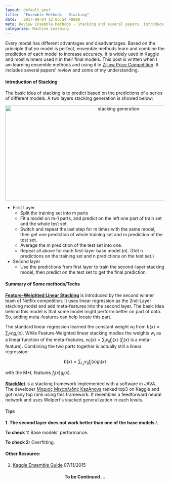 ```yaml
---
layout: default_post
title:  "Ensemble Methods - Stacking"
date:   2017-09-04 12:05:54 +0800
meta: Review Ensemble Methods - Stacking and several papers, introduce my process of using stacking in Zillow Price Competition, and summarize some tips whiling doing stacking
categories: Machine Learning
---
```


Every model has different advantages and disadvantages. Based on the principle that no model is perfect, ensemble methods learn and combine the prediction of each model to increase accuracy. It is widely used in Kaggle and most winners used it in their final models. This post is written when I am learning ensemble methods and using it in [Zillow Price Competition](https://www.kaggle.com/c/zillow-prize-1). It includes several papers' review and some of my understanding.

#### Introduction of Stacking

The basic idea of stacking is to predict based on the predictions of a series of different models. A two layers stacking generation is showed below:

<center><img src="{{site.baseurl}}/assets/img/post/stacking.jpg" alt="stacking generation" height="300" width="700"></center>

<!-- <div class = "blueBorder"> -->
- First Layer
  - Split the training set into m parts
  - Fit a model on m-1 parts, and predict on the left one part of train set and the whole test set.
  - Switch and repeat the last step for m times with the same model, then get one prediction of whole training set and m prediction of the test set.
  - Average the m prediction of the test set into one.
  - Repeat all above for each first-layer base model (n). (Get n predictions on the training set and n predictions on the test set.)
- Second layer
  - Use the predictions from first layer to train the second-layer stacking model, then predict on the test set to get the final prediction.
<!-- </div> -->

#### Summary of Some methods/Techs
**[Feature-Weighted Linear Stacking](https://arxiv.org/pdf/0911.0460.pdf)** is introduced by the second winner team of Netflix competition. It uses linear regression as the 2nd-Layer stacking model and add meta-features into the second layer. The basic idea behind this model is that some model might perform better on part of data. So, adding meta-features can help locate this part.

The standard linear regression learned the constant weight $w_i$ from $b(x) = \sum_i w_i g_i(x)$. While Feature-Weighted linear stacking modles the weights $w_i$ as a linear function of the meta-features, $w_i(x) = \sum_j v_{ij}f_j(x)$ ($f_j(x)$ is a meta-feature). Combining the two parts together is actually still a linear regression:

$$ b(x) = \sum_{i,j} v_{ij} f_j(x) g_i(x)$$

with the M*L features $f_j(x) g_i(x)$.

**[StackNet](https://github.com/kaz-Anova/StackNet#install-lightgbm)** is a stacking framework implemented with a software in JAVA. The developer [Μαριος Μιχαηλιδης KazAnova](https://www.kaggle.com/kazanova) ranked top3 on Kaggle and got many top rank using this framework. It resembles a feedforward neural network and uses Wolpert's stacked generalization in each levels.


#### Tips

**1. The second layer does not work better than one of the base models.**\\

**To check 1:** Base models' performance.

**To check 2:** Overfitting.


#### Other Resource:
1. [Kaggle Ensemble Guide](https://mlwave.com/kaggle-ensembling-guide/) 07/11/2015

<center>
<h4> To be Continued ...</h4>
</center>
